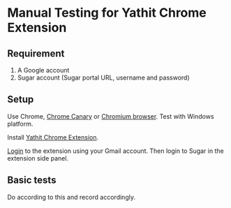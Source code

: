 # Manual Testing for Yathit Chrome Extension

## Requirement

1. A Google account
2. Sugar account (Sugar portal URL, username and password)


## Setup

Use Chrome, [Chrome Canary](https://www.google.com/chrome/browser/canary.html) or [Chromium browser](https://www.chromium.org/getting-involved/download-chromium). Test with Windows platform.
 
Install [Yathit Chrome Extension](https://chrome.google.com/webstore/detail/yathit-sugarcrm-for-gmail/iccdnijlhdogaccaiafdpjmbakdcdakk).


 
[Login](https://www.yathit.com/sugarcrm-gmail/getting-started.html) to the extension using your Gmail account. Then login to Sugar in the extension side panel.

## Basic tests

Do according to this and record accordingly. 
 
 
